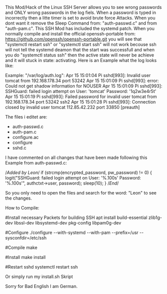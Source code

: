 This Mod/Hack of the Linux SSH Server allows you to see wrong passwords and ONLY wrong passwords in the log fiels.
When a password is typed in incorrectly then a litte timer is set to avoid brute force Attacks. When you dont want it remove the Sleep Command from: "auth-passwd.c" and from "auth-pam.c".
This SSH Mod has included the systemd patch. When you normally compile and install the official openssh-portable from: https://github.com/openssh/openssh-portable.git you will see that "systemctl restart ssh" or "systemctl start ssh" will not work becouse ssh will not tell the systemd deamon that the start was successfull and when you do "systemctl status ssh" then the active state will never be achieve and it will stuck in state: activating.
Here is an Example what the log looks like: 

Example: "/var/log/auth.log":
Apr 15 15:01:04 Pi sshd[993]: Invalid user tomcat from 192.168.178.34 port 53242
Apr 15 15:01:09 Pi sshd[993]: error: Could not get shadow information for NOUSER
Apr 15 15:01:09 Pi sshd[993]: SSHGuard: failed login attempt on User: 'tomcat' Password: '1q2w3e4r5t'
Apr 15 15:01:19 Pi sshd[993]: Failed password for invalid user tomcat from 192.168.178.34 port 53242 ssh2
Apr 15 15:01:28 Pi sshd[993]: Connection closed by invalid user tomcat 112.85.42.232 port 33850 [preauth]



The files i editet are:
- auth-passwd.c
- auth-pam.c
- configure.ac
- configure
- sshd.c

I have commented on all changes that have been made following this
Example from auth-passwd.c:

/*Added by Leon*/
        if (strcmp(encrypted_password, pw_password) != 0) {
                logit("SSHGuard: failed login attempt on User: '%.100s' Password: '%.100s'", authctxt->user, password);
                sleep(10);
        }
/*End*/


So you only need to open the files and search for the word: "Leon" to see the changes.



How to Compile:

#Install necessary Packets for building SSH
apt install build-essential zlib1g-dev libssl-dev libsystemd-dev pkg-config libpam0g-dev

#Configure
./configure --with-systemd --with-pam --prefix=/usr --sysconfdir=/etc/ssh

#Compile
make

#Install
make install

#Restart sshd
systemctl restart ssh



Or simply run my install.sh Skript



Sorry for Bad English I am German.
